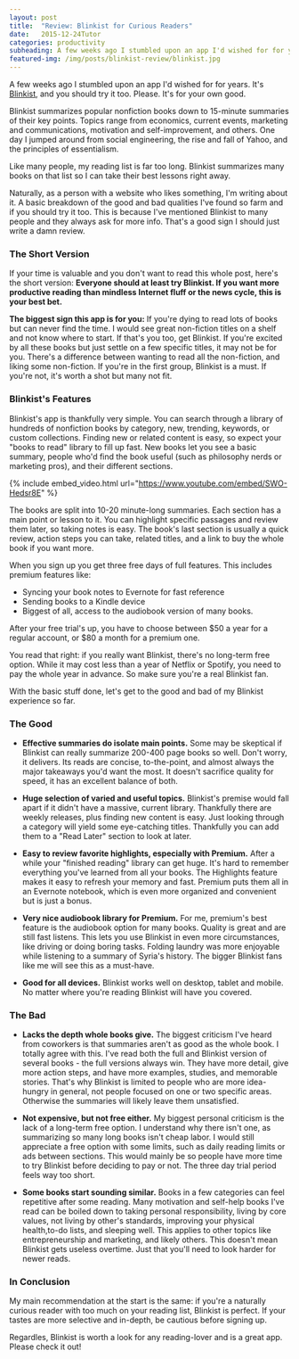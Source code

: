 ```yaml
---
layout: post
title:  "Review: Blinkist for Curious Readers"
date:   2015-12-24Tutor
categories: productivity
subheading: A few weeks ago I stumbled upon an app I'd wished for for years. It's Blinkist, and you should try it too. Please. It's for your own good.
featured-img: /img/posts/blinkist-review/blinkist.jpg
---
```


A few weeks ago I stumbled upon an app I'd wished for for years. It's [Blinkist](http://www.blinkist.com), and you should try it too. Please. It's for your own good.

Blinkist summarizes popular nonfiction books down to 15-minute summaries of their key points. Topics range from economics, current events, marketing and communications, motivation and self-improvement, and others. One day I jumped around from social engineering, the rise and fall of Yahoo, and the principles of essentialism.

Like many people, my reading list is far too long. Blinkist summarizes many books on that list so I can take their best lessons right away.

Naturally, as a person with a website who likes something, I'm writing about it. A basic breakdown of the good and bad qualities I've found so farm and if you should try it too. This is because I've mentioned Blinkist to many people and they always ask for more info. That's a good sign I should just write a damn review.

### The Short Version

If your time is valuable and you don't want to read this whole post, here's the short version: **Everyone should at least try Blinkist. If you want more productive reading than mindless Internet fluff or the news cycle, this is your best bet.**

**The biggest sign this app is for you:** If you're dying to read lots of books but can never find the time. I would see great non-fiction titles on a shelf and not know where to start. If that's you too, get Blinkist. If you're excited by all these books but just settle on a few specific titles, it may not be for you. There's a difference between wanting to read all the non-fiction, and liking some non-fiction. If you're in the first group, Blinkist is a must. If you're not, it's worth a shot but many not fit.

### Blinkist's Features

Blinkist's app is thankfully very simple. You can search through a library of hundreds of nonfiction books by category, new, trending, keywords, or custom collections. Finding new or related content is easy, so expect your "books to read" library to fill up fast. New books let you see a basic summary, people who'd find the book useful (such as philosophy nerds or marketing pros), and their different sections.

{% include embed_video.html url="https://www.youtube.com/embed/SWO-Hedsr8E" %}

The books are split into 10-20 minute-long summaries. Each section has a main point or lesson to it. You can highlight specific passages and review them later, so taking notes is easy. The book's last section is usually a quick review, action steps you can take, related titles, and a link to buy the whole book if you want more.

When you sign up you get three free days of full features. This includes premium features like:

* Syncing your book notes to Evernote for fast reference
* Sending books to a Kindle device
* Biggest of all, access to the audiobook version of many books. 

After your free trial's up, you have to choose between $50 a year for a regular account, or $80 a month for a premium one.

You read that right: if you really want Blinkist, there's no long-term free option. While it may cost less than a year of Netflix or Spotify, you need to pay the whole year in advance. So make sure you're a real Blinkist fan.

With the basic stuff done, let's get to the good and bad of my Blinkist experience so far.

### The Good

- **Effective summaries do isolate main points.** Some may be skeptical if Blinkist can really summarize 200-400 page books so well. Don't worry, it delivers. Its reads are concise, to-the-point, and almost always the major takeaways you'd want the most. It doesn't sacrifice quality for speed, it has an excellent balance of both.

- **Huge selection of varied and useful topics.** Blinkist's premise would fall apart if it didn't have a massive, current library. Thankfully there are weekly releases, plus finding new content is easy. Just looking through a category will yield some eye-catching titles. Thankfully you can add them to a "Read Later" section to look at later.

- **Easy to review favorite highlights, especially with Premium.** After a while your "finished reading" library can get huge. It's hard to remember everything you've learned from all your books. The Highlights feature makes it easy to refresh your memory and fast. Premium puts them all in an Evernote notebook, which is even more organized and convenient but is just a bonus.

- **Very nice audiobook library for Premium.** For me, premium's best feature is the audiobook option for many books. Quality is great and are still fast listens. This lets you use Blinkist in even more circumstances, like driving or doing boring tasks. Folding laundry was more enjoyable while listening to a summary of Syria's history. The bigger Blinkist fans like me will see this as a must-have.

- **Good for all devices.** Blinkist works well on desktop, tablet and mobile. No matter where you're reading Blinkist will have you covered.

### The Bad

- **Lacks the depth whole books give.** The biggest criticism I've heard from coworkers is that summaries aren't as good as the whole book. I totally agree with this. I've read both the full and Blinkist version of several books - the full versions always win. They have more detail, give more action steps, and have more examples, studies, and memorable stories. That's why Blinkist is limited to people who are more idea-hungry in general, not people focused on one or two specific areas. Otherwise the summaries will likely leave them unsatisfied.

- **Not expensive, but not free either.** My biggest personal criticism is the lack of a long-term free option. I understand why there isn't one, as summarizing so many long books isn't cheap labor. I would still appreciate a free option with some limits, such as daily reading limits or ads between sections. This would mainly be so people have more time to try Blinkist before deciding to pay or not. The three day trial period feels way too short.

- **Some books start sounding similar.** Books in a few categories can feel repetitive after some reading. Many motivation and self-help books I've read can be boiled down to taking personal responsibility, living by core values, not living by other's standards, improving your physical health,to-do lists, and sleeping well. This applies to other topics like entrepreneurship and marketing, and likely others. This doesn't mean Blinkist gets useless overtime. Just that you'll need to look harder for newer reads.

### In Conclusion

My main recommendation at the start is the same: if you're a naturally curious reader with too much on your reading list, Blinkist is perfect. If your tastes are more selective and in-depth, be cautious before signing up.

Regardles, Blinkist is worth a look for any reading-lover and is a great app. Please check it out!